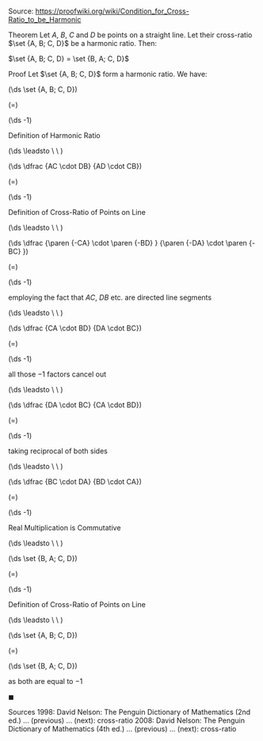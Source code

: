 # 

Source: https://proofwiki.org/wiki/Condition_for_Cross-Ratio_to_be_Harmonic

Theorem
Let $A$, $B$, $C$ and $D$ be points on a straight line.
Let their cross-ratio $\set {A, B; C, D}$ be a harmonic ratio.
Then:

$\set {A, B; C, D} = \set {B, A; C, D}$


Proof
Let $\set {A, B; C, D}$ form a harmonic ratio.
We have:














\(\ds \set {A, B; C, D}\)

\(=\)







\(\ds -1\)





Definition of Harmonic Ratio








\(\ds \leadsto \ \ \)





\(\ds \dfrac {AC \cdot DB} {AD \cdot CB}\)

\(=\)







\(\ds -1\)





Definition of Cross-Ratio of Points on Line








\(\ds \leadsto \ \ \)





\(\ds \dfrac {\paren {-CA} \cdot \paren {-BD} } {\paren {-DA} \cdot \paren {-BC} }\)

\(=\)







\(\ds -1\)





employing the fact that $AC$, $DB$ etc. are directed line segments








\(\ds \leadsto \ \ \)





\(\ds \dfrac {CA \cdot BD} {DA \cdot BC}\)

\(=\)







\(\ds -1\)





all those $-1$ factors cancel out








\(\ds \leadsto \ \ \)





\(\ds \dfrac {DA \cdot BC} {CA \cdot BD}\)

\(=\)







\(\ds -1\)





taking reciprocal of both sides








\(\ds \leadsto \ \ \)





\(\ds \dfrac {BC \cdot DA} {BD \cdot CA}\)

\(=\)







\(\ds -1\)





Real Multiplication is Commutative








\(\ds \leadsto \ \ \)





\(\ds \set {B, A; C, D}\)

\(=\)







\(\ds -1\)





Definition of Cross-Ratio of Points on Line








\(\ds \leadsto \ \ \)





\(\ds \set {A, B; C, D}\)

\(=\)







\(\ds \set {B, A; C, D}\)





as both are equal to $-1$



$\blacksquare$


Sources
1998: David Nelson: The Penguin Dictionary of Mathematics (2nd ed.) ... (previous) ... (next): cross-ratio
2008: David Nelson: The Penguin Dictionary of Mathematics (4th ed.) ... (previous) ... (next): cross-ratio




